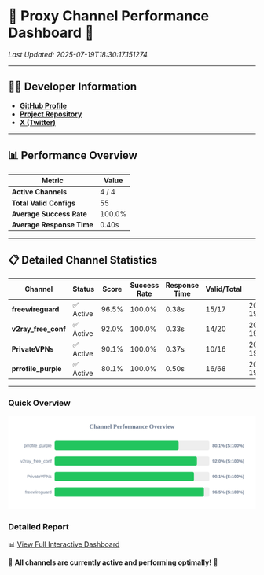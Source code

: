 # 🌟 Proxy Channel Performance Dashboard 🌟

_Last Updated: 2025-07-19T18:30:17.151274_

---

## 👩‍💻 Developer Information

- **[GitHub Profile](https://github.com/4n0nymou3)**  
- **[Project Repository](https://github.com/4n0nymou3/multi-proxy-config-fetcher)**  
- **[X (Twitter)](https://x.com/4n0nymou3)**  

---

## 📊 Performance Overview

| Metric                | Value       |
|-----------------------|-------------|
| **Active Channels**   | 4 / 4       |
| **Total Valid Configs** | 55          |
| **Average Success Rate** | 100.0%      |
| **Average Response Time** | 0.40s       |

---

## 📋 Detailed Channel Statistics

| Channel          | Status     | Score  | Success Rate | Response Time | Valid/Total | Last Success               |
|------------------|------------|--------|--------------|---------------|-------------|----------------------------|
| **freewireguard**  | ✅ Active  | 96.5%  | 100.0% | 0.38s         | 15/17       | 2025-07-19T18:30:17.149374 |
| **v2ray_free_conf**  | ✅ Active  | 92.0%  | 100.0% | 0.33s         | 14/20       | 2025-07-19T18:30:16.337907 |
| **PrivateVPNs**  | ✅ Active  | 90.1%  | 100.0% | 0.37s         | 10/16       | 2025-07-19T18:30:16.744422 |
| **prrofile_purple**  | ✅ Active  | 80.1%  | 100.0% | 0.50s         | 16/68       | 2025-07-19T18:30:15.896525 |

---

### Quick Overview
<div align="center">
  <a href="https://raw.githubusercontent.com/nullluser/NullRepo/refs/heads/main/assets/channel_stats_chart.svg">
    <img src="https://raw.githubusercontent.com/nullluser/NullRepo/refs/heads/main/assets/channel_stats_chart.svg" alt="Source Performance Statistics" width="800">
  </a>
</div>

### Detailed Report
📊 [View Full Interactive Dashboard](https://htmlpreview.github.io/?https://github.com/nullluser/NullRepo/blob/main/assets/performance_report.html)

🎉 **All channels are currently active and performing optimally!** 🎉
